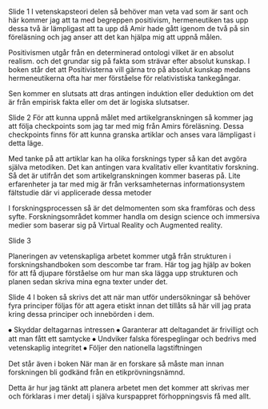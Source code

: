 Slide 1
I vetenskapsteori delen så behöver man veta vad som är sant och här kommer jag att ta med begreppen
positivism, hermeneutiken tas upp dessa två är lämpligast att ta upp då Amir hade gått igenom de två på sin föreläsning och jag anser att det kan hjälpa mig
att uppnå målen. 

Positivismen utgår från en determinerad ontologi vilket är en absolut realism. och det grundar sig på fakta som strävar efter absolut kunskap.
I boken står det att Positivisterna vill gärna tro på absolut kunskap medans hermeneutikerna ofta har mer förståelse för relativistiska tankegångar. 

Sen kommer en slutsats att dras antingen induktion eller deduktion om det är från empirisk fakta eller 
om det är logiska slutsatser.

Slide 2
För att kunna uppnå målet med artikelgranskningen så kommer jag att följa checkpoints som jag tar med mig 
från Amirs föreläsning. Dessa checkpoints finns för att kunna granska artiklar och anses vara lämpligast i detta läge.

Med tanke på att  artiklar kan ha olika forsknings typer så kan det avgöra själva metodiken. Det kan 
antingen vara kvalitativ eller kvantitativ forskning. Så det är utifrån det som artikelgranskningen kommer baseras på.
Lite erfarenheter ja tar med mig är från verksamheternas informationsystem fältstudie där vi applicerade dessa metoder

I forskningsprocessen så är det delmomenten som ska framföras och dess syfte. Forskningsområdet kommer handla om
design science och immersiva medier som baserar sig på Virtual Reality och Augmented reality.

Slide 3

Planeringen av vetenskapliga arbetet kommer utgå från strukturen i forskningshandboken som descombe tar fram. Här tog jag hjälp 
av boken för att få djupare förståelse om hur man ska lägga upp strukturen och planen sedan skriva mina egna texter under det.

Slide 4
I boken så skrivs det att när man utför undersökningar så behöver fyra principer följas för att agera etiskt innan det 
tillåts så här vill jag prata kring dessa principer och innebörden i dem. 

⦁	Skyddar deltagarnas intressen
⦁	Garanterar att deltagandet är frivilligt och att man fått ett samtycke
⦁	Undviker falska förespeglingar och bedrivs med vetenskaplig integritet
⦁	Följer den nationella lagstiftningen 

Det står även i boken
När man är en forskare så måste man innan forskningen bli godkänd från en etikprövningsnämnd.

Detta är hur jag tänkt att planera arbetet  men det kommer att skrivas mer och förklaras i mer detalj 
i själva kurspappret förhoppningsvis få med allt.
